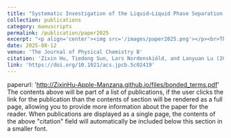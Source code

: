 ```yaml
---
title: "Systematic Investigation of the Liquid–Liquid Phase Separation Propensity of Intrinsically Disordered Proteins by Molecular Simulations"
collection: publications
category: manuscripts
permalink: /publication/paper2025
excerpt: "<p align='center'><img src='/images/paper2025.png'></p><br>This paper is about relation between liquid-liquid phase separation (LLPS) propensity and multivalency of disordered proteins. It provides a recommended multivalence cutoff for LLPS</b>"
date: 2025-08-12
venue: 'The Journal of Physical Chemistry B'
citation: 'Zixin Hu, Tiedong Sun, Lars Nordenskiöld, and Lanyuan Lu (2025). &quot;Systematic Investigation of the Liquid–Liquid Phase Separation Propensity of Intrinsically Disordered Proteins by Molecular Simulations.&quot; <i>The Journal of Physical Chemistry B</i>. ASAP.'
link: 'https://doi.org/10.1021/acs.jpcb.5c02419' 
---
```

<!--slidesurl: 'http://academicpages.github.io/files/slides1.pdf'-->
paperurl: 'http://ZixinHu-Apple-Manzana.github.io/files/bonded_terms.pdf'
The contents above will be part of a list of publications, if the user clicks the link for the publication than the contents of section will be rendered as a full page, allowing you to provide more information about the paper for the reader. When publications are displayed as a single page, the contents of the above "citation" field will automatically be included below this section in a smaller font.
